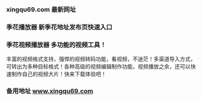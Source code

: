 ### xingqu69.com 最新网址
### 季花播放器 新季花地址发布页快速入口
### 季花视频播放器 多功能的视频工具！
丰富的视频格式支持，强悍的视频转码功能，看视频，不迷茫！多渠道导入方式，可转出为多种目标格式！各种高级的视频编辑制作功能，视频播放之余，还可以快速制作自己的视频大片！快来下载体验吧！
### 备用地址 www.xingqu69.com
